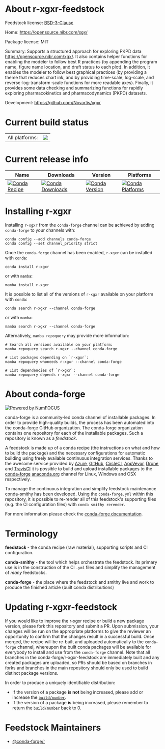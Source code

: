 About r-xgxr-feedstock
======================

Feedstock license: [BSD-3-Clause](https://github.com/conda-forge/r-xgxr-feedstock/blob/main/LICENSE.txt)

Home: https://opensource.nibr.com/xgx/

Package license: MIT

Summary: Supports a structured approach for exploring PKPD data <https://opensource.nibr.com/xgx/>. It also contains helper functions for enabling the modeler to follow best R practices (by appending the program name, figure name location, and draft status to each plot). In addition, it enables the modeler to follow best graphical practices (by providing a theme that reduces chart ink, and by providing time-scale, log-scale, and reverse-log-transform-scale functions for more readable axes). Finally, it provides some data checking and summarizing functions for rapidly exploring pharmacokinetics and pharmacodynamics (PKPD) datasets.

Development: https://github.com/Novartis/xgxr

Current build status
====================


<table><tr><td>All platforms:</td>
    <td>
      <a href="https://dev.azure.com/conda-forge/feedstock-builds/_build/latest?definitionId=20688&branchName=main">
        <img src="https://dev.azure.com/conda-forge/feedstock-builds/_apis/build/status/r-xgxr-feedstock?branchName=main">
      </a>
    </td>
  </tr>
</table>

Current release info
====================

| Name | Downloads | Version | Platforms |
| --- | --- | --- | --- |
| [![Conda Recipe](https://img.shields.io/badge/recipe-r--xgxr-green.svg)](https://anaconda.org/conda-forge/r-xgxr) | [![Conda Downloads](https://img.shields.io/conda/dn/conda-forge/r-xgxr.svg)](https://anaconda.org/conda-forge/r-xgxr) | [![Conda Version](https://img.shields.io/conda/vn/conda-forge/r-xgxr.svg)](https://anaconda.org/conda-forge/r-xgxr) | [![Conda Platforms](https://img.shields.io/conda/pn/conda-forge/r-xgxr.svg)](https://anaconda.org/conda-forge/r-xgxr) |

Installing r-xgxr
=================

Installing `r-xgxr` from the `conda-forge` channel can be achieved by adding `conda-forge` to your channels with:

```
conda config --add channels conda-forge
conda config --set channel_priority strict
```

Once the `conda-forge` channel has been enabled, `r-xgxr` can be installed with `conda`:

```
conda install r-xgxr
```

or with `mamba`:

```
mamba install r-xgxr
```

It is possible to list all of the versions of `r-xgxr` available on your platform with `conda`:

```
conda search r-xgxr --channel conda-forge
```

or with `mamba`:

```
mamba search r-xgxr --channel conda-forge
```

Alternatively, `mamba repoquery` may provide more information:

```
# Search all versions available on your platform:
mamba repoquery search r-xgxr --channel conda-forge

# List packages depending on `r-xgxr`:
mamba repoquery whoneeds r-xgxr --channel conda-forge

# List dependencies of `r-xgxr`:
mamba repoquery depends r-xgxr --channel conda-forge
```


About conda-forge
=================

[![Powered by
NumFOCUS](https://img.shields.io/badge/powered%20by-NumFOCUS-orange.svg?style=flat&colorA=E1523D&colorB=007D8A)](https://numfocus.org)

conda-forge is a community-led conda channel of installable packages.
In order to provide high-quality builds, the process has been automated into the
conda-forge GitHub organization. The conda-forge organization contains one repository
for each of the installable packages. Such a repository is known as a *feedstock*.

A feedstock is made up of a conda recipe (the instructions on what and how to build
the package) and the necessary configurations for automatic building using freely
available continuous integration services. Thanks to the awesome service provided by
[Azure](https://azure.microsoft.com/en-us/services/devops/), [GitHub](https://github.com/),
[CircleCI](https://circleci.com/), [AppVeyor](https://www.appveyor.com/),
[Drone](https://cloud.drone.io/welcome), and [TravisCI](https://travis-ci.com/)
it is possible to build and upload installable packages to the
[conda-forge](https://anaconda.org/conda-forge) [anaconda.org](https://anaconda.org/)
channel for Linux, Windows and OSX respectively.

To manage the continuous integration and simplify feedstock maintenance
[conda-smithy](https://github.com/conda-forge/conda-smithy) has been developed.
Using the ``conda-forge.yml`` within this repository, it is possible to re-render all of
this feedstock's supporting files (e.g. the CI configuration files) with ``conda smithy rerender``.

For more information please check the [conda-forge documentation](https://conda-forge.org/docs/).

Terminology
===========

**feedstock** - the conda recipe (raw material), supporting scripts and CI configuration.

**conda-smithy** - the tool which helps orchestrate the feedstock.
                   Its primary use is in the construction of the CI ``.yml`` files
                   and simplify the management of *many* feedstocks.

**conda-forge** - the place where the feedstock and smithy live and work to
                  produce the finished article (built conda distributions)


Updating r-xgxr-feedstock
=========================

If you would like to improve the r-xgxr recipe or build a new
package version, please fork this repository and submit a PR. Upon submission,
your changes will be run on the appropriate platforms to give the reviewer an
opportunity to confirm that the changes result in a successful build. Once
merged, the recipe will be re-built and uploaded automatically to the
`conda-forge` channel, whereupon the built conda packages will be available for
everybody to install and use from the `conda-forge` channel.
Note that all branches in the conda-forge/r-xgxr-feedstock are
immediately built and any created packages are uploaded, so PRs should be based
on branches in forks and branches in the main repository should only be used to
build distinct package versions.

In order to produce a uniquely identifiable distribution:
 * If the version of a package **is not** being increased, please add or increase
   the [``build/number``](https://docs.conda.io/projects/conda-build/en/latest/resources/define-metadata.html#build-number-and-string).
 * If the version of a package **is** being increased, please remember to return
   the [``build/number``](https://docs.conda.io/projects/conda-build/en/latest/resources/define-metadata.html#build-number-and-string)
   back to 0.

Feedstock Maintainers
=====================

* [@conda-forge/r](https://github.com/orgs/conda-forge/teams/r/)

